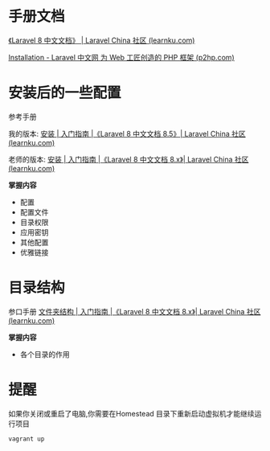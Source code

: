 # 手册文档

 [《Laravel 8 中文文档》 | Laravel China 社区 (learnku.com)](https://learnku.com/docs/laravel/8.5) 

 [Installation - Laravel 中文网 为 Web 工匠创造的 PHP 框架 (p2hp.com)](http://laravel.p2hp.com/cndocs/9.x/installation) 



# 安装后的一些配置

参考手册

我的版本: [安装 | 入门指南 |《Laravel 8 中文文档 8.5》| Laravel China 社区 (learnku.com)](https://learnku.com/docs/laravel/8.5/installation/10359) 

老师的版本: [安装 | 入门指南 |《Laravel 8 中文文档 8.x》| Laravel China 社区 (learnku.com)](https://learnku.com/docs/laravel/8.x/installation/9354) 

**掌握内容**

- 配置
- 配置文件
- 目录权限
- 应用密钥
- 其他配置
- 优雅链接



# 目录结构

参口手册 [文件夹结构 | 入门指南 |《Laravel 8 中文文档 8.x》| Laravel China 社区 (learnku.com)](https://learnku.com/docs/laravel/8.x/structure/9356) 

**掌握内容**

- 各个目录的作用



# 提醒

如果你关闭或重启了电脑,你需要在Homestead 目录下重新启动虚拟机才能继续运行项目

```powershell
vagrant up
```

